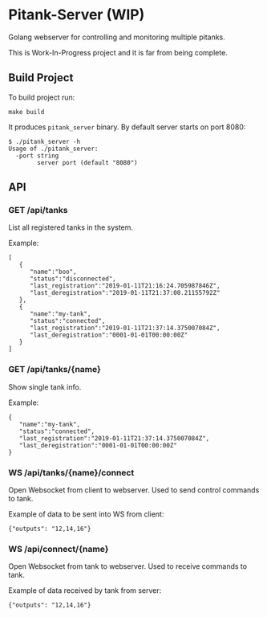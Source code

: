 # Pitank-Server (WIP)

Golang webserver for controlling and monitoring multiple pitanks.

This is Work-In-Progress project and it is far from being complete.

## Build Project

To build project run:

```
make build
```

It produces `pitank_server` binary. By default server starts on port 8080:

```
$ ./pitank_server -h
Usage of ./pitank_server:
  -port string
        server port (default "8080")
```

## API

### GET /api/tanks

List all registered tanks in the system.

Example:
```
[
   {
      "name":"boo",
      "status":"disconnected",
      "last_registration":"2019-01-11T21:16:24.705987846Z",
      "last_deregistration":"2019-01-11T21:37:00.21155792Z"
   },
   {
      "name":"my-tank",
      "status":"connected",
      "last_registration":"2019-01-11T21:37:14.375007084Z",
      "last_deregistration":"0001-01-01T00:00:00Z"
   }
]
```

### GET /api/tanks/{name}

Show single tank info.

Example:

```
{
   "name":"my-tank",
   "status":"connected",
   "last_registration":"2019-01-11T21:37:14.375007084Z",
   "last_deregistration":"0001-01-01T00:00:00Z"
}
```

### WS /api/tanks/{name}/connect

Open Websocket from client to webserver. Used to send control commands to tank.

Example of data to be sent into WS from client:

```
{"outputs": "12,14,16"}
```

### WS /api/connect/{name}

Open Websocket from tank to webserver. Used to receive commands to tank.

Example of data received by tank from server:

```
{"outputs": "12,14,16"}
```
